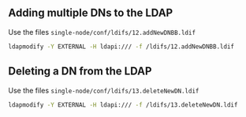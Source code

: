 ## Adding multiple DNs to the LDAP

Use the files `single-node/conf/ldifs/12.addNewDNBB.ldif`
```bash
ldapmodify -Y EXTERNAL -H ldapi:/// -f /ldifs/12.addNewDNBB.ldif
```

## Deleting a DN from the LDAP

Use the files `single-node/conf/ldifs/13.deleteNewDN.ldif`
```bash
ldapmodify -Y EXTERNAL -H ldapi:/// -f /ldifs/13.deleteNewDN.ldif
```